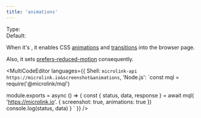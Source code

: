 ```yaml
---
title: 'animations'
--- 
```


Type: <Type children='<boolean>'/><br/>
Default: <Type children='false'/>

When it's <Type children='true'/>, it enables CSS [animations](https://developer.mozilla.org/en-US/docs/Web/CSS/animation) and [transitions](https://developer.mozilla.org/en-US/docs/Web/CSS/transition) into the browser page.

Also, it sets [prefers-reduced-motion](https://developer.mozilla.org/en-US/docs/Web/CSS/@media/prefers-reduced-motion) consequently.

<MultiCodeEditor languages={{
  Shell: `microlink-api https://microlink.io&screenshot&animations`,
  'Node.js': `const mql = require('@microlink/mql')
 
module.exports = async () => {
  const { status, data, response } = await mql(
    'https://microlink.io'. { 
      screenshot: true,
      animations: true
  })
  console.log(status, data)
}
  `
  }} 
/>
